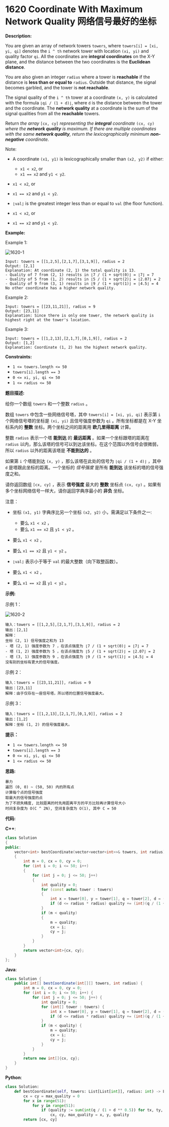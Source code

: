 # 1620 Coordinate With Maximum Network Quality 网络信号最好的坐标

__Description:__

You are given an array of network towers `towers`, where `towers[i] = [xi, yi, qi]` denotes the `i ^ th` network tower with location `(xi, yi)` and quality factor `qi`. All the coordinates are __integral coordinates__ on the X-Y plane, and the distance between the two coordinates is the __Euclidean distance__.

You are also given an integer `radius` where a tower is __reachable__ if the distance is __less than or equal to__ `radius`. Outside that distance, the signal becomes garbled, and the tower is __not reachable__.

The signal quality of the `i ^ th` tower at a coordinate `(x, y)` is calculated with the formula `⌊qi / (1 + d)⌋`, where `d` is the distance between the tower and the coordinate. The __network quality__ at a coordinate is the sum of the signal qualities from all the __reachable__ towers.

Return _the array_ `[cx, cy]` _representing the __integral__ coordinate_ `(cx, cy)` _where the __network quality__ is maximum. If there are multiple coordinates with the same __network quality__, return the lexicographically minimum __non-negative__ coordinate._

Note:

- A coordinate `(x1, y1)` is lexicographically smaller than `(x2, y2)` if either:
  - `x1 < x2`, or
  - `x1 == x2` and `y1 < y2`.
- `x1 < x2`, or
- `x1 == x2` and `y1 < y2`.
- `⌊val⌋` is the greatest integer less than or equal to `val` (the floor function).

- `x1 < x2`, or
- `x1 == x2` and `y1 < y2`.

__Example:__

Example 1:

![1620-1](https://assets.leetcode.com/uploads/2020/09/22/untitled-diagram.png)

```text
Input: towers = [[1,2,5],[2,1,7],[3,1,9]], radius = 2
Output: [2,1]
Explanation: At coordinate (2, 1) the total quality is 13.
- Quality of 7 from (2, 1) results in ⌊7 / (1 + sqrt(0)⌋ = ⌊7⌋ = 7
- Quality of 5 from (1, 2) results in ⌊5 / (1 + sqrt(2)⌋ = ⌊2.07⌋ = 2
- Quality of 9 from (3, 1) results in ⌊9 / (1 + sqrt(1)⌋ = ⌊4.5⌋ = 4
No other coordinate has a higher network quality.
```

Example 2:

```text
Input: towers = [[23,11,21]], radius = 9
Output: [23,11]
Explanation: Since there is only one tower, the network quality is highest right at the tower's location.
```

Example 3:

```text
Input: towers = [[1,2,13],[2,1,7],[0,1,9]], radius = 2
Output: [1,2]
Explanation: Coordinate (1, 2) has the highest network quality.
```

__Constraints:__

- `1 <= towers.length <= 50`
- `towers[i].length == 3`
- `0 <= xi, yi, qi <= 50`
- `1 <= radius <= 50`

__题目描述:__

给你一个数组 `towers` 和一个整数 `radius` 。

数组  `towers` 中包含一些网络信号塔，其中 `towers[i] = [xi, yi, qi]` 表示第 `i` 个网络信号塔的坐标是 `(xi, yi)` 且信号强度参数为 `qi` 。所有坐标都是在 X-Y 坐标系内的 __整数__ 坐标。两个坐标之间的距离用 __欧几里得距离__ 计算。

整数 `radius` 表示一个塔 __能到达__ 的 __最远距离__ 。如果一个坐标跟塔的距离在 `radius` 以内，那么该塔的信号可以到达该坐标。在这个范围以外信号会很微弱，所以 `radius` 以外的距离该塔是 __不能到达的__ 。

如果第 `i` 个塔能到达 `(x, y)` ，那么该塔在此处的信号为 `⌊qi / (1 + d)⌋` ，其中 `d` 是塔跟此坐标的距离。一个坐标的 _信号强度_ 是所有 __能到达__ 该坐标的塔的信号强度之和。

请你返回数组 `[cx, cy]` ，表示 __信号强度__ 最大的 __整数__ 坐标点 `(cx, cy)` 。如果有多个坐标网络信号一样大，请你返回字典序最小的 __非负__ 坐标。

注意：

- 坐标 `(x1, y1)` 字典序比另一个坐标 `(x2, y2)` 小，需满足以下条件之一:
  - 要么 `x1 < x2` ，
  - 要么 `x1 == x2` 且 `y1 < y2` 。
- 要么 `x1 < x2` ，
- 要么 `x1 == x2` 且 `y1 < y2` 。
- `⌊val⌋` 表示小于等于 `val` 的最大整数（向下取整函数）。

- 要么 `x1 < x2` ，
- 要么 `x1 == x2` 且 `y1 < y2` 。

__示例:__

示例 1：

![1620-2](https://assets.leetcode-cn.com/aliyun-lc-upload/uploads/2020/10/17/untitled-diagram.png)

```text
输入：towers = [[1,2,5],[2,1,7],[3,1,9]], radius = 2
输出：[2,1]
解释：
坐标 (2, 1) 信号强度之和为 13
- 塔 (2, 1) 强度参数为 7 ，在该点强度为 ⌊7 / (1 + sqrt(0)⌋ = ⌊7⌋ = 7
- 塔 (1, 2) 强度参数为 5 ，在该点强度为 ⌊5 / (1 + sqrt(2)⌋ = ⌊2.07⌋ = 2
- 塔 (3, 1) 强度参数为 9 ，在该点强度为 ⌊9 / (1 + sqrt(1)⌋ = ⌊4.5⌋ = 4
没有别的坐标有更大的信号强度。
```

示例 2：

```text
输入：towers = [[23,11,21]], radius = 9
输出：[23,11]
解释：由于仅存在一座信号塔，所以塔的位置信号强度最大。
```

示例 3：

```text
输入：towers = [[1,2,13],[2,1,7],[0,1,9]], radius = 2
输出：[1,2]
解释：坐标 (1, 2) 的信号强度最大。
```

__提示：__

- `1 <= towers.length <= 50`
- `towers[i].length == 3`
- `0 <= xi, yi, qi <= 50`
- `1 <= radius <= 50`

__思路:__

```text
暴力
遍历 (0, 0) ~ (50, 50) 内的所有点
计算每个点的信号强度
取最大的信号强度的点
为了不损失精度, 比较距离的时先用距离平方的平方比较再计算信号大小
时间复杂度为 O(C ^ 2N), 空间复杂度为 O(1), 其中 C = 50
```

__代码:__

__C++__:

```C++
class Solution 
{
public:
    vector<int> bestCoordinate(vector<vector<int>>& towers, int radius) 
    {
        int m = 0, cx = 0, cy = 0;
        for (int i = 0; i <= 50; i++) 
        {
            for (int j = 0; j <= 50; j++) 
            {
                int quality = 0;
                for (const auto& tower : towers) 
                {
                    int x = tower[0], y = tower[1], q = tower[2], d = (x - i) * (x - i) + (y - j) * (y - j);
                    if (d <= radius * radius) quality += (int)(q / (1 + sqrt(d)));
                }
                if (m < quality) 
                {
                    m = quality;
                    cx = i;
                    cy = j;
                }
            }
        }
        return vector<int>{cx, cy};
    }
};
```

__Java__:

```Java
class Solution {
    public int[] bestCoordinate(int[][] towers, int radius) {
        int m = 0, cx = 0, cy = 0;
        for (int i = 0; i <= 50; i++) {
            for (int j = 0; j <= 50; j++) {
                int quality = 0;
                for (int[] tower : towers) {
                    int x = tower[0], y = tower[1], q = tower[2], d = (x - i) * (x - i) + (y - j) * (y - j);
                    if (d <= radius * radius) quality += (int)(q / (1 + Math.sqrt(d)));
                }
                if (m < quality) {
                    m = quality;
                    cx = i;
                    cy = j;
                }
            }
        }
        return new int[]{cx, cy};
    }
}
```

__Python__:

```Python
class Solution:
    def bestCoordinate(self, towers: List[List[int]], radius: int) -> List[int]:
        cx = cy = max_quality = 0
        for x in range(51):
            for y in range(51):
                if (quality := sum(int(q / (1 + d ** 0.5)) for tx, ty, q in towers if (d := (x - tx) ** 2 + (y - ty) ** 2) <= radius ** 2)) > max_quality:
                    cx, cy, max_quality = x, y, quality
        return [cx, cy]
```
